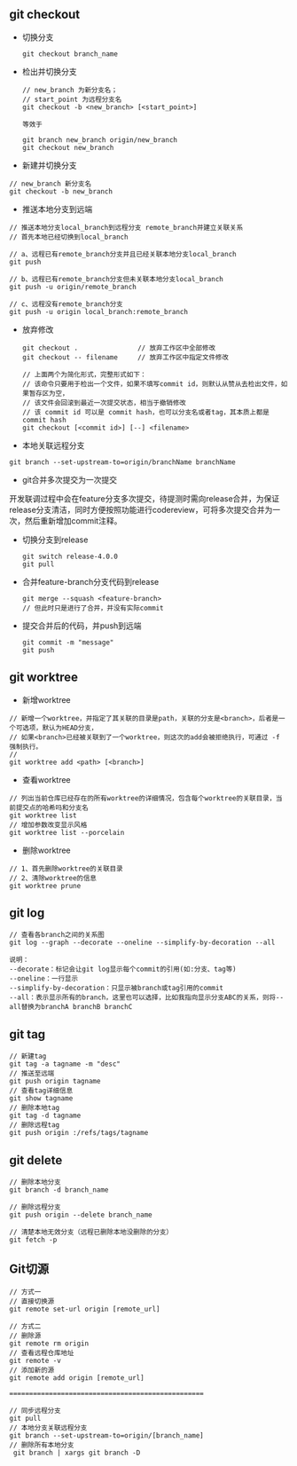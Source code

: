 ## git checkout

- 切换分支

  ```shell
  git checkout branch_name
  ```

  

- 检出并切换分支

  ```shell
  // new_branch 为新分支名；
  // start_point 为远程分支名
  git checkout -b <new_branch> [<start_point>]
  
  等效于
  
  git branch new_branch origin/new_branch
  git checkout new_branch
  ```

- 新建并切换分支

```shell
// new_branch 新分支名
git checkout -b new_branch
```



-  推送本地分支到远端

```shell
// 推送本地分支local_branch到远程分支 remote_branch并建立关联关系
// 首先本地已经切换到local_branch

// a、远程已有remote_branch分支并且已经关联本地分支local_branch
git push

// b、远程已有remote_branch分支但未关联本地分支local_branch
git push -u origin/remote_branch

// c、远程没有remote_branch分支
git push -u origin local_branch:remote_branch
```



- 放弃修改

  ```shell
  git checkout .               // 放弃工作区中全部修改
  git checkout -- filename     // 放弃工作区中指定文件修改
  
  // 上面两个为简化形式，完整形式如下：
  // 该命令只要用于检出一个文件，如果不填写commit id，则默认从赞从去检出文件，如果暂存区为空，
  // 该文件会回滚到最近一次提交状态，相当于撤销修改
  // 该 commit id 可以是 commit hash，也可以分支名或者tag，其本质上都是commit hash
  git checkout [<commit id>] [--] <filename>
  
  ```



- 本地关联远程分支

```shell
git branch --set-upstream-to=origin/branchName branchName
```



- git合并多次提交为一次提交

  



开发联调过程中会在feature分支多次提交，待提测时需向release合并，为保证release分支清洁，同时方便按照功能进行codereview，可将多次提交合并为一次，然后重新增加commit注释。

- 切换分支到release

  ```shell
  git switch release-4.0.0
  git pull
  ```

- 合并feature-branch分支代码到release

  ```SHE
  git merge --squash <feature-branch>
  // 但此时只是进行了合并，并没有实际commit
  ```

- 提交合并后的代码，并push到远端

  ```SHELL
  git commit -m "message"
  git push
  ```

  



## git worktree



- 新增worktree

```shell
// 新增一个worktree，并指定了其关联的目录是path，关联的分支是<branch>，后者是一个可选项，默认为HEAD分支，
// 如果<branch>已经被关联到了一个worktree，则这次的add会被拒绝执行，可通过 -f 强制执行。
// 
git worktree add <path> [<branch>]
```

- 查看worktree

```shell
// 列出当前仓库已经存在的所有worktree的详细情况，包含每个worktree的关联目录，当前提交点的哈希吗和分支名
git worktree list
// 增加参数改变显示风格
git worktree list --porcelain
```

- 删除worktree

```shell
// 1、首先删除worktree的关联目录
// 2、清除worktree的信息
git worktree prune
```



##  git log

```shell
// 查看各branch之间的关系图
git log --graph --decorate --oneline --simplify-by-decoration --all

说明：
--decorate：标记会让git log显示每个commit的引用(如:分支、tag等)
--oneline：一行显示
--simplify-by-decoration：只显示被branch或tag引用的commit
--all：表示显示所有的branch，这里也可以选择，比如我指向显示分支ABC的关系，则将--all替换为branchA branchB branchC

```





## git tag

```shell
// 新建tag
git tag -a tagname -m "desc"
// 推送至远端
git push origin tagname
// 查看tag详细信息
git show tagname
// 删除本地tag
git tag -d tagname
// 删除远程tag
git push origin :/refs/tags/tagname
```



## git delete

```shell
// 删除本地分支
git branch -d branch_name

// 删除远程分支
git push origin --delete branch_name

// 清楚本地无效分支（远程已删除本地没删除的分支）
git fetch -p
```



## Git切源

```
// 方式一
// 直接切换源
git remote set-url origin [remote_url]

// 方式二
// 删除源
git remote rm origin
// 查看远程仓库地址
git remote -v
// 添加新的源
git remote add origin [remote_url]

=================================================

// 同步远程分支
git pull
// 本地分支关联远程分支
git branch --set-upstream-to=origin/[branch_name]
// 删除所有本地分支
 git branch | xargs git branch -D



```

